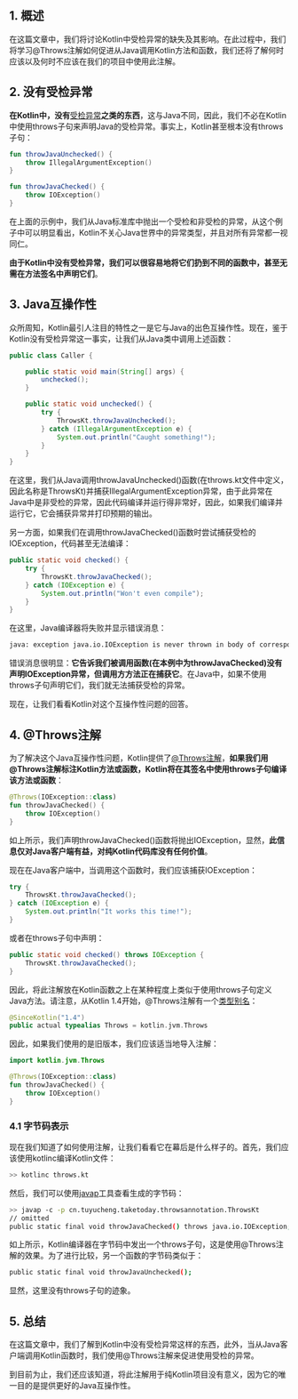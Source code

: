 ## 1. 概述

在这篇文章中，我们将讨论Kotlin中受检异常的缺失及其影响。在此过程中，我们将学习@Throws注解如何促进从Java调用Kotlin方法和函数，我们还将了解何时应该以及何时不应该在我们的项目中使用此注解。

## 2. 没有受检异常

**在Kotlin中，没有**[受检异常](https://www.baeldung.com/java-checked-unchecked-exceptions)**之类的东西**，这与Java不同，因此，我们不必在Kotlin中使用throws子句来声明Java的受检异常。事实上，Kotlin甚至根本没有throws子句：

```kotlin
fun throwJavaUnchecked() {
    throw IllegalArgumentException()
}

fun throwJavaChecked() {
    throw IOException()
}
```

在上面的示例中，我们从Java标准库中抛出一个受检和非受检的异常，从这个例子中可以明显看出，Kotlin不关心Java世界中的异常类型，并且对所有异常都一视同仁。

**由于Kotlin中没有受检异常，我们可以很容易地将它们扔到不同的函数中，甚至无需在方法签名中声明它们**。

## 3. Java互操作性

众所周知，Kotlin最引人注目的特性之一是它与Java的出色互操作性。现在，鉴于Kotlin没有受检异常这一事实，让我们从Java类中调用上述函数：

```java
public class Caller {

    public static void main(String[] args) {
        unchecked();
    }

    public static void unchecked() {
        try {
            ThrowsKt.throwJavaUnchecked();
        } catch (IllegalArgumentException e) {
            System.out.println("Caught something!");
        }
    }
}
```

在这里，我们从Java调用throwJavaUnchecked()函数(在throws.kt文件中定义，因此名称是ThrowsKt)并捕获IllegalArgumentException异常，由于此异常在Java中是非受检的异常，因此代码编译并运行得非常好，因此，如果我们编译并运行它，它会捕获异常并打印预期的输出。

另一方面，如果我们在调用throwJavaChecked()函数时尝试捕获受检的IOException，代码甚至无法编译：

```java
public static void checked() {
    try {
        ThrowsKt.throwJavaChecked();
    } catch (IOException e) {
        System.out.println("Won't even compile");
    }
}
```

在这里，Java编译器将失败并显示错误消息：

```bash
java: exception java.io.IOException is never thrown in body of corresponding try statement
```

错误消息很明显：**它告诉我们被调用函数(在本例中为throwJavaChecked)没有声明IOException异常，但调用方方法正在捕获它**。在Java中，如果不使用throws子句声明它们，我们就无法捕获受检的异常。

现在，让我们看看Kotlin对这个互操作性问题的回答。

## 4. @Throws注解

为了解决这个Java互操作性问题，Kotlin提供了[@Throws注解](https://kotlinlang.org/api/latest/jvm/stdlib/kotlin.jvm/-throws/)，**如果我们用@Throws注解标注Kotlin方法或函数，Kotlin将在其签名中使用throws子句编译该方法或函数**：

```kotlin
@Throws(IOException::class)
fun throwJavaChecked() {
    throw IOException()
}
```

如上所示，我们声明throwJavaChecked()函数将抛出IOException，显然，**此信息仅对Java客户端有益，对纯Kotlin代码库没有任何价值**。

现在在Java客户端中，当调用这个函数时，我们应该捕获IOException：

```java
try {
    ThrowsKt.throwJavaChecked();
} catch (IOException e) {
    System.out.println("It works this time!");
}
```

或者在throws子句中声明：

```java
public static void checked() throws IOException {
    ThrowsKt.throwJavaChecked();
}
```

因此，将此注解放在Kotlin函数之上在某种程度上类似于使用throws子句定义Java方法。请注意，从Kotlin 1.4开始，@Throws注解有一个[类型别名](https://www.baeldung.com/kotlin/type-aliases)：

```kotlin
@SinceKotlin("1.4")
public actual typealias Throws = kotlin.jvm.Throws
```

因此，如果我们使用的是旧版本，我们应该适当地导入注解：

```kotlin
import kotlin.jvm.Throws

@Throws(IOException::class)
fun throwJavaChecked() {
    throw IOException()
}
```

### 4.1 字节码表示

现在我们知道了如何使用注解，让我们看看它在幕后是什么样子的。首先，我们应该使用kotlinc编译Kotlin文件：

```bash
>> kotlinc throws.kt
```

然后，我们可以使用[javap](https://www.baeldung.com/java-class-view-bytecode)工具查看生成的字节码：

```bash
>> javap -c -p cn.tuyucheng.taketoday.throwsannotation.ThrowsKt
// omitted
public static final void throwJavaChecked() throws java.io.IOException;
```

如上所示，Kotlin编译器在字节码中发出一个throws子句，这是使用@Throws注解的效果。为了进行比较，另一个函数的字节码类似于：

```bash
public static final void throwJavaUnchecked();
```

显然，这里没有throws子句的迹象。

## 5. 总结

在这篇文章中，我们了解到Kotlin中没有受检异常这样的东西，此外，当从Java客户端调用Kotlin函数时，我们使用@Throws注解来促进使用受检的异常。

到目前为止，我们还应该知道，将此注解用于纯Kotlin项目没有意义，因为它的唯一目的是提供更好的Java互操作性。